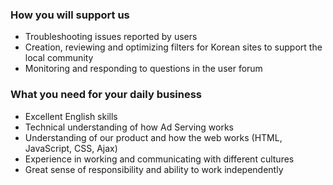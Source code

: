 <? include jobs/header ?>

### How you will support us

- Troubleshooting issues reported by users
- Creation, reviewing and optimizing filters for Korean sites to support the local community
- Monitoring and responding to questions in the user forum

### What you need for your daily business

- Excellent English skills
- Technical understanding of how Ad Serving works
- Understanding of our product and how the web works (HTML, JavaScript, CSS, Ajax)
- Experience in working and communicating with different cultures
- Great sense of responsibility and ability to work independently

<? include jobs/footer ?>
